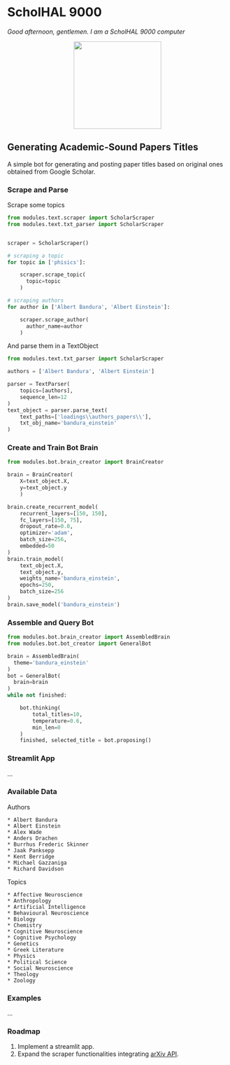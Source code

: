 # ScholHAL 9000
*Good afternoon, gentlemen. I am a ScholHAL 9000 computer*

<p align="center">
  <img width="200" height="200" src="https://upload.wikimedia.org/wikipedia/commons/thumb/f/f6/HAL9000.svg/1024px-HAL9000.svg.png">
</p>

## Generating Academic-Sound Papers Titles 

A simple bot for generating and posting paper titles based on original ones obtained from Google Scholar.

### Scrape and Parse
Scrape some topics 
```python
from modules.text.scraper import ScholarScraper
from modules.text.txt_parser import ScholarScraper


scraper = ScholarScraper()

# scraping a topic
for topic in ['phisics']:

    scraper.scrape_topic(
      topic=topic
    )

# scraping authors
for author in ['Albert Bandura', 'Albert Einstein']:

    scraper.scrape_author(
      author_name=author
    )
```
And parse them in a TextObject
```python
from modules.text.txt_parser import ScholarScraper

authors = ['Albert Bandura', 'Albert Einstein']

parser = TextParser(
    topics=[authors],
    sequence_len=12
)
text_object = parser.parse_text(
    text_paths=['loadings\\authors_papers\\'],
    txt_obj_name='bandura_einstein'
)
```
### Create and Train Bot Brain
```python
from modules.bot.brain_creator import BrainCreator

brain = BrainCreator(
    X=text_object.X,
    y=text_object.y
    )

brain.create_recurrent_model(
    recurrent_layers=[150, 150],
    fc_layers=[150, 75],
    dropout_rate=0.0,
    optimizer='adam',
    batch_size=256,
    embedded=50
)
brain.train_model(
    text_object.X,
    text_object.y,
    weights_name='bandura_einstein',
    epochs=250,
    batch_size=256
)
brain.save_model('bandura_einstein')
```
### Assemble and Query Bot
```python
from modules.bot.brain_creator import AssembledBrain
from modules.bot.bot_creator import GeneralBot

brain = AssembledBrain(
  theme='bandura_einstein'
)
bot = GeneralBot(
  brain=brain
)
while not finished:

    bot.thinking(
        total_titles=10,
        temperature=0.6,
        min_len=0
    )
    finished, selected_title = bot.proposing()
```

### Streamlit App
...

### Available Data
Authors
```
* Albert Bandura
* Albert Einstein
* Alex Wade
* Anders Drachen
* Burrhus Frederic Skinner
* Jaak Panksepp
* Kent Berridge
* Michael Gazzaniga
* Richard Davidson
```
Topics
```
* Affective Neuroscience
* Anthropology
* Artificial Intelligence
* Behavioural Neuroscience
* Biology
* Chemistry
* Cognitive Neuroscience
* Cognitive Psychology
* Genetics
* Greek Literature
* Physics
* Political Science
* Social Neuroscience
* Theology
* Zoology
```

### Examples
...

### Roadmap
1. Implement a streamlit app.
3. Expand the scraper functionalities integrating [arXiv API](https://arxiv.org/help/api/user-manual).
